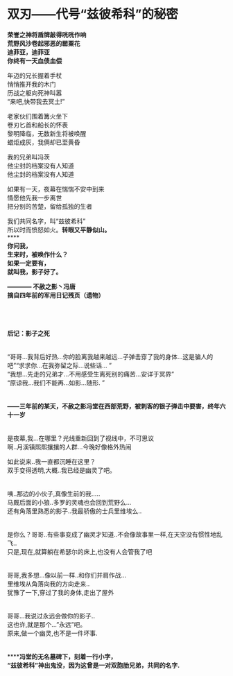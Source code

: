 # 双刃——代号“兹彼希科”的秘密

**荣誉之神将盾牌敲得咣咣作响**\
**荒野风沙卷起邪恶的罂粟花**\
**迪菲亚，迪菲亚**\
**你终有一天血债血偿**

年迈的兄长握着手杖\
悄悄推开我的木门\
历战之躯向死神叫嚣\
“来吧,快带我去冥土!”

老家伙们围着篝火坐下\
卷刃匕首和船长的怀表\
黎明降临，无数新生将被唤醒\
蜡炬成灰，我俩却已至黄昏

我的兄弟叫冯茨\
他尘封的档案没有人知道\
他尘封的档案没有人知道

如果有一天，夜幕在惴惴不安中到来\
情愿他先我一步离世\
把分别的苦楚，留给孤独的生者

我们共同名字，叫“兹彼希科”\
所以时而愤怒如火。**转眼又平静似山。**\
****\
**你问我，**\
**生来时，被唤作什么？**\
**如果一定要有，**\
**就叫我，影子好了。**

**———— 不赦之影丶冯唐**\
**摘自四年前的军用日记残页（遗物）**\
\
\
\
\
**后记：影子之死**\
\
\
“哥哥…我背后好热…你的脸离我越来越远…子弹击穿了我的身体…这是骗人的吧”“求求你…在我弥留之际…说些话… ”\
“我想…先走的兄弟才…不用感受生离死别的痛苦…安详于冥界”\
“原谅我…我们不能再…如影…随形. ”\
\
\
**——三年前的某天，不赦之影冯堂在西部荒野，被刺客的银子弹击中要害，终年六十一岁**\
\
\
是夜幕,我…在哪里？光线重新回到了视线中，不可思议\
啊..月溪镇熙熙攘攘的人群…今晚好像格外热闹

如此说来..我一直都沉睡在这里？\
双手变得透明,大概..我已经是幽灵了吧。\
\
\
咦..那边的小伙子,真像生前的我…..\
马厩后面的小狼..多罗的灵魂也会回到荒野么…\
还有角落里熟悉的影子..我最骄傲的士兵里维埃么..\
\
\
是你么？哥哥..有些事变成了幽灵才知道..不会像故事里一样,在天空没有惯性地乱飞..\
只是,现在,就算躺在希瑟尔的床上,也没有人会管我了吧\
\
\
哥哥,我多想…像以前一样..和你们并肩作战…\
里维埃从角落向我的方向走来..\
犹豫了一下,穿过了我的身体,走出了屋外\
\
\
哥哥…我说过永远会做你的影子..\
这也许,就是那个…”永远”吧。\
原来,做一个幽灵,也不是一件坏事.\
\
\
******冯堂的无名墓碑下，刻着一行小字，**\
**“兹彼希科”神出鬼没，因为这曾是一对双胞胎兄弟，共同的名字.**

